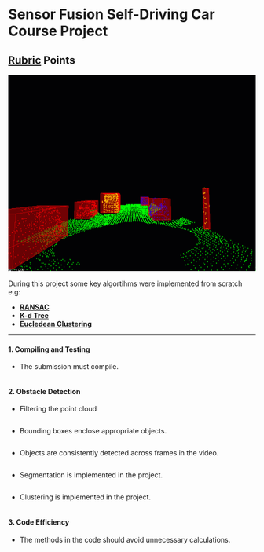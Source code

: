 # Sensor Fusion Self-Driving Car Course Project 

## [Rubric](https://review.udacity.com/#!/rubrics/2529/view) Points

<img src="media/ObstacleDetectionFPS.gif" width="700" height="400" />

During this project some key algortihms were implemented from scratch e.g:
  - [**RANSAC**](https://github.com/adamanov/SFND_Lidar_Obstacle_Detection/blob/master/src/quiz/ransac/ransac2d.cpp)
  - [**K-d Tree**](https://github.com/adamanov/SFND_Lidar_Obstacle_Detection/blob/master/src/quiz/cluster/kdtree.h)
  - [**Eucledean Clustering**](https://github.com/adamanov/SFND_Lidar_Obstacle_Detection/blob/master/src/quiz/cluster/cluster.cpp) 
 
 
 
 
----------------------------------------------------------------------------------------------------------------------
#### 1. Compiling and Testing
- The submission must compile.
```c++
```

#### 2. Obstacle Detection
- Filtering the point cloud
```c++
```
- Bounding boxes enclose appropriate objects.
```c++
```
- Objects are consistently detected across frames in the video.
```c++
```
- Segmentation is implemented in the project.
```c++
```
- Clustering is implemented in the project.
```c++
```


 #### 3. Code Efficiency
- The methods in the code should avoid unnecessary calculations.
```c++
```

